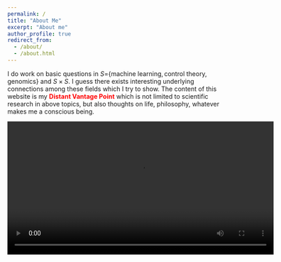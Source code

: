 ```yaml
---
permalink: /
title: "About Me"
excerpt: "About me"
author_profile: true
redirect_from: 
  - /about/
  - /about.html
---
```


I do work on basic questions in $S=${$\text{machine learning}, \text{control theory}, \text{genomics}$} and $S \times S$. I guess there exists interesting underlying connections among these fields which I try to show. 
The content of this website is my <span style="color:red">**Distant Vantage Point**</span> which is not limited to scientific research in above topics, but also thoughts on life, philosophy, whatever makes me a conscious being.



<!-- <video width="100%" preload="auto" muted controls>
    <source src="{{ include.src }}" type="/assets/videos/pale_blue_dot.mp4"/>
</video> -->
<center>
<video width="600" controls autoplay>
  <source src="/assets/videos/pale_blue_dot.mp4">
</video>
</center>

<br/><br/>


<!-- I also love randomness and below is a photo I stole from Cambridge's Jason Miller [page](http://www.statslab.cam.ac.uk//~jpm205/)


<p align="center">
  <img src="/assets/images/flow_lines_of_the_Gaussian_free_field.png" alt="drawing" width="600"/>
</p> -->

